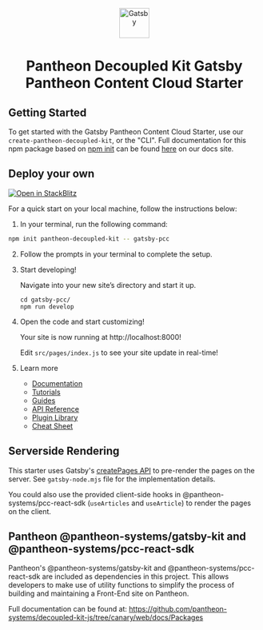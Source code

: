 <p align="center">
  <a href="https://www.gatsbyjs.com/?utm_source=starter&utm_medium=readme&utm_campaign=minimal-starter">
    <img alt="Gatsby" src="https://www.gatsbyjs.com/Gatsby-Monogram.svg" width="60" />
  </a>
</p>
<h1 align="center">
  Pantheon Decoupled Kit Gatsby Pantheon Content Cloud Starter
</h1>

## Getting Started

To get started with the Gatsby Pantheon Content Cloud Starter, use our
`create-pantheon-decoupled-kit`, or the "CLI". Full documentation for this npm
package based on [npm init](https://docs.npmjs.com/cli/v8/commands/npm-init) can
be found
[here](https://decoupledkit.pantheon.io/docs/frontend-starters/using-the-cli) on
our docs site.

## Deploy your own

[![Open in StackBlitz](https://developer.stackblitz.com/img/open_in_stackblitz.svg)](https://stackblitz.com/github/pantheon-systems/pantheon-content-cloud-sdk/tree/main/starters/gatsby-starter-ts)

For a quick start on your local machine, follow the instructions below:

1. In your terminal, run the following command:

```bash
npm init pantheon-decoupled-kit -- gatsby-pcc
```

2. Follow the prompts in your terminal to complete the setup.

3. Start developing!

   Navigate into your new site’s directory and start it up.

   ```shell
   cd gatsby-pcc/
   npm run develop
   ```

4. Open the code and start customizing!

   Your site is now running at http://localhost:8000!

   Edit `src/pages/index.js` to see your site update in real-time!

5. Learn more

   - [Documentation](https://www.gatsbyjs.com/docs/?utm_source=starter&utm_medium=readme&utm_campaign=minimal-starter)
   - [Tutorials](https://www.gatsbyjs.com/docs/tutorial/?utm_source=starter&utm_medium=readme&utm_campaign=minimal-starter)
   - [Guides](https://www.gatsbyjs.com/docs/how-to/?utm_source=starter&utm_medium=readme&utm_campaign=minimal-starter)
   - [API Reference](https://www.gatsbyjs.com/docs/api-reference/?utm_source=starter&utm_medium=readme&utm_campaign=minimal-starter)
   - [Plugin Library](https://www.gatsbyjs.com/plugins?utm_source=starter&utm_medium=readme&utm_campaign=minimal-starter)
   - [Cheat Sheet](https://www.gatsbyjs.com/docs/cheat-sheet/?utm_source=starter&utm_medium=readme&utm_campaign=minimal-starter)

## Serverside Rendering

This starter uses Gatsby's [createPages API](https://www.gatsbyjs.com/docs/creating-and-modifying-pages/) to pre-render the pages on the server. See `gatsby-node.mjs` file for the implementation details.

You could also use the provided client-side hooks in @pantheon-systems/pcc-react-sdk (`useArticles` and `useArticle`) to render the pages on the client.

## Pantheon @pantheon-systems/gatsby-kit and @pantheon-systems/pcc-react-sdk

Pantheon's @pantheon-systems/gatsby-kit and @pantheon-systems/pcc-react-sdk are included as dependencies in this project. This allows developers to make use of utility functions to simplify the
process of building and maintaining a Front-End site on Pantheon.

Full documentation can be found at:
https://github.com/pantheon-systems/decoupled-kit-js/tree/canary/web/docs/Packages
